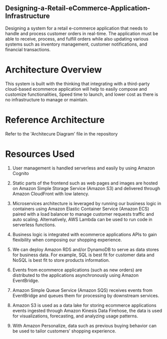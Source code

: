 ## Designing-a-Retail-eCommerce-Application-Infrastructure
Designing a system for a retail e-commerce application that needs to handle and process customer orders in real-time. The application must be able to receive, process, and fulfill orders while also updating various systems such as inventory management, customer notifications, and financial transactions.


# Architecture Overview

This system is built with the thinking that integrating with a third-party cloud-based ecommerce application will help to easily compose and customize functionalities, Speed time to launch, and lower cost as there is no infrastructure to manage or maintain.

# Reference Architecture
Refer to the 'Architecure Diagram' file in the repository

# Resources Used

1. User management is handled serverless and easily by using Amazon Cognito

2. Static parts of the frontend such as web pages and images are hosted on Amazon Simple Storage Service (Amazon S3) and delivered through Amazon CloudFront with low latency. 

3. Microservices architecture is leveraged by running our business logic in containers using Amazon Elastic Container Service (Amazon ECS) paired with a load balancer to manage customer requests traffic and auto scaling. Alternatively, AWS Lambda can be used to run code in serverless functions. 

4. Business logic is integrated with ecommerce applications APIs to gain flexibility when composing our shopping experience.

5.  We can deploy Amazon RDS and/or DynamoDB to serve as data stores for business data. For example, SQL is best fit for customer data and NoSQL is best fit to store products information. 

6. Events from ecommerce applications (such as new orders) are distributed to the applications asynchronously using Amazon EventBridge.

7. Amazon Simple Queue Service (Amazon SQS) receives events from EventBridge and queues them for processing by downstream services. 

8. Amazon S3 is used as a data lake for storing ecommerce applications events ingested through Amazon Kinesis Data Firehose, the data is used for visualizations, forecasting, and analyzing usage patterns. 

9. With Amazon Personalize, data such as previous buying behavior can be used to tailor customers’ shopping experience. 

